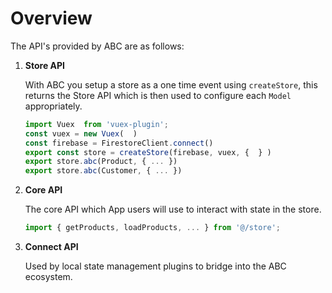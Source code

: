 # Overview

The API's provided by ABC are as follows:

1. **Store API**
   
   With ABC you setup a store as a one time event using `createStore`, this returns the Store API which is then used to configure each `Model` appropriately.

   ```typescript
   import Vuex  from 'vuex-plugin';
   const vuex = new Vuex(  )
   const firebase = FirestoreClient.connect()
   export const store = createStore(firebase, vuex, {  } )
   export store.abc(Product, { ... })
   export store.abc(Customer, { ... })
   ```

2. **Core API**

   The core API which App users will use to interact with state in the store.

     ```typescript
     import { getProducts, loadProducts, ... } from '@/store';
     ```

3. **Connect API**
   
   Used by local state management plugins to bridge into the ABC ecosystem.